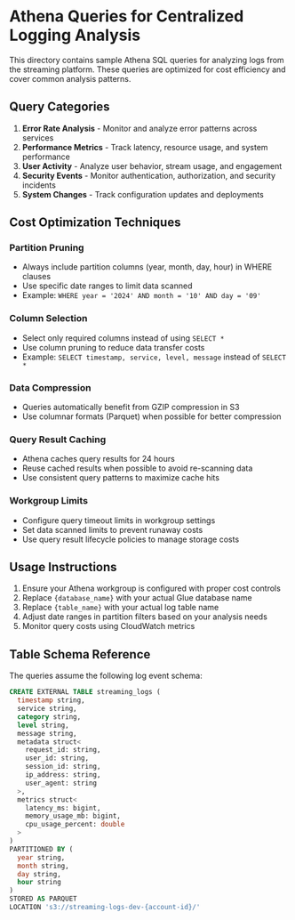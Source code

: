 # Athena Queries for Centralized Logging Analysis

This directory contains sample Athena SQL queries for analyzing logs from the streaming platform. These queries are optimized for cost efficiency and cover common analysis patterns.

## Query Categories

1. **Error Rate Analysis** - Monitor and analyze error patterns across services
2. **Performance Metrics** - Track latency, resource usage, and system performance
3. **User Activity** - Analyze user behavior, stream usage, and engagement
4. **Security Events** - Monitor authentication, authorization, and security incidents
5. **System Changes** - Track configuration updates and deployments

## Cost Optimization Techniques

### Partition Pruning
- Always include partition columns (year, month, day, hour) in WHERE clauses
- Use specific date ranges to limit data scanned
- Example: `WHERE year = '2024' AND month = '10' AND day = '09'`

### Column Selection
- Select only required columns instead of using `SELECT *`
- Use column pruning to reduce data transfer costs
- Example: `SELECT timestamp, service, level, message` instead of `SELECT *`

### Data Compression
- Queries automatically benefit from GZIP compression in S3
- Use columnar formats (Parquet) when possible for better compression

### Query Result Caching
- Athena caches query results for 24 hours
- Reuse cached results when possible to avoid re-scanning data
- Use consistent query patterns to maximize cache hits

### Workgroup Limits
- Configure query timeout limits in workgroup settings
- Set data scanned limits to prevent runaway costs
- Use query result lifecycle policies to manage storage costs

## Usage Instructions

1. Ensure your Athena workgroup is configured with proper cost controls
2. Replace `{database_name}` with your actual Glue database name
3. Replace `{table_name}` with your actual log table name
4. Adjust date ranges in partition filters based on your analysis needs
5. Monitor query costs using CloudWatch metrics

## Table Schema Reference

The queries assume the following log event schema:
```sql
CREATE EXTERNAL TABLE streaming_logs (
  timestamp string,
  service string,
  category string,
  level string,
  message string,
  metadata struct<
    request_id: string,
    user_id: string,
    session_id: string,
    ip_address: string,
    user_agent: string
  >,
  metrics struct<
    latency_ms: bigint,
    memory_usage_mb: bigint,
    cpu_usage_percent: double
  >
)
PARTITIONED BY (
  year string,
  month string,
  day string,
  hour string
)
STORED AS PARQUET
LOCATION 's3://streaming-logs-dev-{account-id}/'
```
